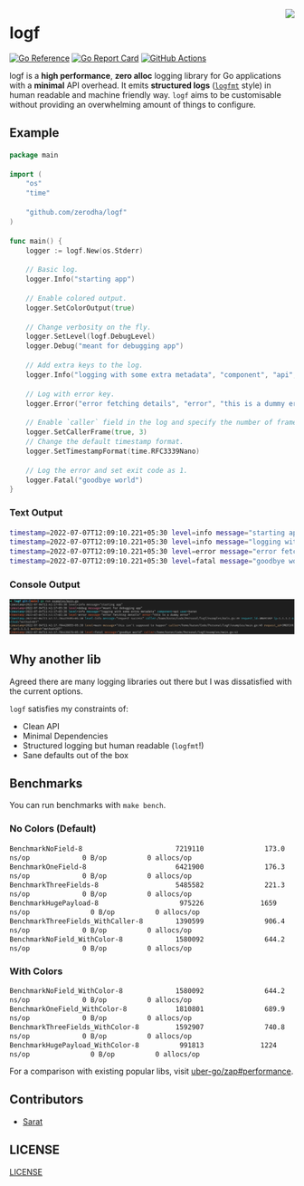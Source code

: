 <a href="https://zerodha.tech"><img src="https://zerodha.tech/static/images/github-badge.svg" align="right" /></a>

# logf

[![Go Reference](https://pkg.go.dev/badge/github.com/zerodha/logf.svg)](https://pkg.go.dev/github.com/zerodha/logf)
[![Go Report Card](https://goreportcard.com/badge/zerodha/logf)](https://goreportcard.com/report/zerodha/logf)
[![GitHub Actions](https://github.com/zerodha/logf/actions/workflows/build.yml/badge.svg)](https://github.com/zerodha/logf/actions/workflows/build.yml)

logf is a **high performance**, **zero alloc** logging library for Go applications with a **minimal** API overhead. It emits **structured logs** ([`logfmt`](https://brandur.org/logfmt) style) in human readable and machine friendly way. `logf` aims to be customisable without providing an overwhelming amount of things to configure.

## Example

```go
package main

import (
	"os"
	"time"

	"github.com/zerodha/logf"
)

func main() {
	logger := logf.New(os.Stderr)

	// Basic log.
	logger.Info("starting app")

	// Enable colored output.
	logger.SetColorOutput(true)

	// Change verbosity on the fly.
	logger.SetLevel(logf.DebugLevel)
	logger.Debug("meant for debugging app")

	// Add extra keys to the log.
	logger.Info("logging with some extra metadata", "component", "api", "user", "karan")

	// Log with error key.
	logger.Error("error fetching details", "error", "this is a dummy error")

	// Enable `caller` field in the log and specify the number of frames to skip to get the caller.
	logger.SetCallerFrame(true, 3)
	// Change the default timestamp format.
	logger.SetTimestampFormat(time.RFC3339Nano)

	// Log the error and set exit code as 1.
	logger.Fatal("goodbye world")
}
```

### Text Output

```bash
timestamp=2022-07-07T12:09:10.221+05:30 level=info message="starting app"
timestamp=2022-07-07T12:09:10.221+05:30 level=info message="logging with some extra metadata" component=api user=karan
timestamp=2022-07-07T12:09:10.221+05:30 level=error message="error fetching details" error="this is a dummy error"
timestamp=2022-07-07T12:09:10.221+05:30 level=fatal message="goodbye world"
```

### Console Output

![](examples/screenshot.png)

## Why another lib

Agreed there are many logging libraries out there but I was dissatisfied with the current options.

`logf` satisfies my constraints of:

- Clean API
- Minimal Dependencies
- Structured logging but human readable (`logfmt`!)
- Sane defaults out of the box

## Benchmarks

You can run benchmarks with `make bench`.

### No Colors (Default)

```
BenchmarkNoField-8                       7219110               173.0 ns/op             0 B/op          0 allocs/op
BenchmarkOneField-8                      6421900               176.3 ns/op             0 B/op          0 allocs/op
BenchmarkThreeFields-8                   5485582               221.3 ns/op             0 B/op          0 allocs/op
BenchmarkHugePayload-8                    975226              1659 ns/op               0 B/op          0 allocs/op
BenchmarkThreeFields_WithCaller-8        1390599               906.4 ns/op             0 B/op          0 allocs/op
BenchmarkNoField_WithColor-8             1580092               644.2 ns/op             0 B/op          0 allocs/op
```

### With Colors

```
BenchmarkNoField_WithColor-8             1580092               644.2 ns/op             0 B/op          0 allocs/op
BenchmarkOneField_WithColor-8            1810801               689.9 ns/op             0 B/op          0 allocs/op
BenchmarkThreeFields_WithColor-8         1592907               740.8 ns/op             0 B/op          0 allocs/op
BenchmarkHugePayload_WithColor-8          991813              1224 ns/op               0 B/op          0 allocs/op
```

For a comparison with existing popular libs, visit [uber-go/zap#performance](https://github.com/uber-go/zap#performance).

## Contributors

- [Sarat](https://github.com/iamd3vil/)

## LICENSE

[LICENSE](./LICENSE)
